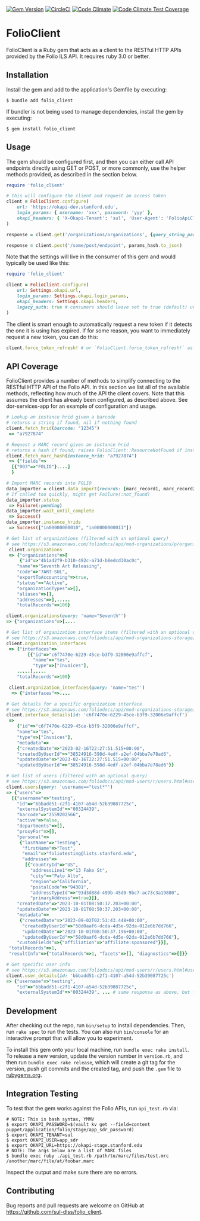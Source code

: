 [![Gem Version](https://badge.fury.io/rb/folio_client.svg)](https://badge.fury.io/rb/folio_client)
[![CircleCI](https://dl.circleci.com/status-badge/img/gh/sul-dlss/folio_client/tree/main.svg?style=svg)](https://dl.circleci.com/status-badge/redirect/gh/sul-dlss/folio_client/tree/main)
[![Code Climate](https://api.codeclimate.com/v1/badges/34dd73ba47058709c666/maintainability)](https://codeclimate.com/github/sul-dlss/folio_client/maintainability)
[![Code Climate Test Coverage](https://api.codeclimate.com/v1/badges/34dd73ba47058709c666/test_coverage)](https://codeclimate.com/github/sul-dlss/folio_client/test_coverage)

# FolioClient

FolioClient is a Ruby gem that acts as a client to the RESTful HTTP APIs provided by the Folio ILS API. It requires ruby 3.0 or better.

## Installation

Install the gem and add to the application's Gemfile by executing:

    $ bundle add folio_client

If bundler is not being used to manage dependencies, install the gem by executing:

    $ gem install folio_client

## Usage

The gem should be configured first, and then you can either call API endpoints directly using GET or POST, or more commonly, use the helper methods provided, as described in the section below.

```ruby
require 'folio_client'

# this will configure the client and request an access token
client = FolioClient.configure(
    url: 'https://okapi-dev.stanford.edu',
    login_params: { username: 'xxx', password: 'yyy' },
    okapi_headers: { 'X-Okapi-Tenant': 'sul', 'User-Agent': 'FolioApiClient' }
)

response = client.get('/organizations/organizations', {query_string_param: 'abcdef'})

response = client.post('/some/post/endpoint', params_hash.to_json)
```

Note that the settings will live in the consumer of this gem and would typically be used like this:

```ruby
require 'folio_client'

client = FolioClient.configure(
    url: Settings.okapi.url,
    login_params: Settings.okapi.login_params,
    okapi_headers: Settings.okapi.headers,
    legacy_auth: true # consumers should leave set to true (default) until /login-with-expiry endpoint enabled in Poppy
)
```

The client is smart enough to automatically request a new token if it detects the one it is using has expired. If for some reason, you want to immediately request a new token, you can do this:

```ruby
client.force_token_refresh! # or `FolioClient.force_token_refresh!` as they are identical
```

## API Coverage

FolioClient provides a number of methods to simplify connecting to the RESTful HTTP API of the Folio API. In this section we list all of the available methods, reflecting how much of the API the client covers. Note that this assumes the client has already been configured, as described above. See dor-services-app for an example of configuration and usage.

```ruby
# Lookup an instance hrid given a barcode
# returns a string if found, nil if nothing found
client.fetch_hrid(barcode: "12345")
 => "a7927874"

# Request a MARC record given an instance hrid
# returns a hash if found; raises FolioClient::ResourceNotFound if instance_hrid not found
client.fetch_marc_hash(instance_hrid: "a7927874")
 => {"fields"=>
  [{"003"=>"FOLIO"}....]
  }

# Import MARC records into FOLIO
data_importer = client.data_import(records: [marc_record1, marc_record2], job_profile_id: '4ba4f4ab', job_profile_name: 'ETDs')
# If called too quickly, might get Failure(:not_found)
data_importer.status
 => Failure(:pending)
data_importer.wait_until_complete
 => Success()
data_importer.instance_hrids
 => Success(["in00000000010", "in00000000011"])

# Get list of organizations (filtered with an optional query)
# see https://s3.amazonaws.com/foliodocs/api/mod-organizations/p/organizations.html#organizations_organizations_get
 client.organizations
 => {"organizations"=>[
     {"id"=>"4b1a42f9-b310-492c-a71d-b8edcd30ac0c",
    "name"=>"Seventh Art Releasing",
    "code"=>"7ART-SUL",
    "exportToAccounting"=>true,
    "status"=>"Active",
    "organizationTypes"=>[],
    "aliases"=>[],
    "addresses"=>],.....
    "totalRecords"=>100}

client.organizations(query: 'name="Seventh"')
=> {"organizations"=>[....

# Get list of organization interface items (filtered with an optional query)
# see https://s3.amazonaws.com/foliodocs/api/mod-organizations-storage/p/interface.html#organizations_storage_interfaces_get
client.organization_interfaces
 => {"interfaces"=>
        [{"id"=>"c6f7470e-6229-45ce-b3f9-32006e9affcf",
          "name"=>"tes",
          "type"=>["Invoices"],
    .....],....
    "totalRecords"=>100}

 client.organization_interfaces(query: 'name="tes"')
  => {"interfaces"=>....

# Get details for a specific organization interface
# see https://s3.amazonaws.com/foliodocs/api/mod-organizations-storage/p/interface.html#organizations_storage_interfaces__id__get
client.interface_details(id: 'c6f7470e-6229-45ce-b3f9-32006e9affcf')
 =>
    {"id"=>"c6f7470e-6229-45ce-b3f9-32006e9affcf",
    "name"=>"tes",
    "type"=>["Invoices"],
    "metadata"=>
    {"createdDate"=>"2023-02-16T22:27:51.515+00:00",
    "createdByUserId"=>"38524916-598d-4edf-a2ef-04bba7e78ad6",
    "updatedDate"=>"2023-02-16T22:27:51.515+00:00",
    "updatedByUserId"=>"38524916-598d-4edf-a2ef-04bba7e78ad6"}}

# Get list of users (filtered with an optional query)
# see https://s3.amazonaws.com/foliodocs/api/mod-users/r/users.html#users_get
client.users(query: 'username=="test*"')
=> {"users"=>
  [{"username"=>"testing",
    "id"=>"bbbadd51-c2f1-4107-a54d-52b39087725c",
    "externalSystemId"=>"00324439",
    "barcode"=>"2559202566",
    "active"=>false,
    "departments"=>[],
    "proxyFor"=>[],
    "personal"=>
     {"lastName"=>"Testing",
      "firstName"=>"Test",
      "email"=>"foliotesting@lists.stanford.edu",
      "addresses"=>
       [{"countryId"=>"US",
         "addressLine1"=>"13 Fake St",
         "city"=>"Palo Alto",
         "region"=>"California",
         "postalCode"=>"94301",
         "addressTypeId"=>"93d3d88d-499b-45d0-9bc7-ac73c3a19880",
         "primaryAddress"=>true}]},
    "createdDate"=>"2023-10-01T08:50:37.203+00:00",
    "updatedDate"=>"2023-10-01T08:50:37.203+00:00",
    "metadata"=>
     {"createdDate"=>"2023-09-02T02:51:43.448+00:00",
      "createdByUserId"=>"58d0aaf6-dcda-4d5e-92da-012e6b7dd766",
      "updatedDate"=>"2023-10-01T08:50:37.196+00:00",
      "updatedByUserId"=>"58d0aaf6-dcda-4d5e-92da-012e6b7dd766"},
    "customFields"=>{"affiliation"=>"affiliate:sponsored"}}],
 "totalRecords"=>1,
 "resultInfo"=>{"totalRecords"=>1, "facets"=>[], "diagnostics"=>[]}}

# Get specific user info
# see https://s3.amazonaws.com/foliodocs/api/mod-users/r/users.html#users_get
client.user_details(id: 'bbbadd51-c2f1-4107-a54d-52b39087725c')
=> {"username"=>"testing",
    "id"=>"bbbadd51-c2f1-4107-a54d-52b39087725c",
    "externalSystemId"=>"00324439", ... # same response as above, but for single user
```

## Development

After checking out the repo, run `bin/setup` to install dependencies. Then, run `rake spec` to run the tests. You can also run `bin/console` for an interactive prompt that will allow you to experiment.

To install this gem onto your local machine, run `bundle exec rake install`. To release a new version, update the version number in `version.rb`, and then run `bundle exec rake release`, which will create a git tag for the version, push git commits and the created tag, and push the `.gem` file to [rubygems.org](https://rubygems.org).

## Integration Testing

To test that the gem works against the Folio APIs, run `api_test.rb` via:

```shell
# NOTE: This is bash syntax, YMMV
$ export OKAPI_PASSWORD=$(vault kv get --field=content puppet/application/folio/stage/app_sdr_password)
$ export OKAPI_TENANT=sul
$ export OKAPI_USER=app_sdr
$ export OKAPI_URL=https://okapi-stage.stanford.edu
# NOTE: The args below are a list of MARC files
$ bundle exec ruby ./api_test.rb /path/to/marc/files/test.mrc /another/marc/file/at/foobar.marc
```

Inspect the output and make sure there are no errors.

## Contributing

Bug reports and pull requests are welcome on GitHub at https://github.com/sul-dlss/folio_client.

